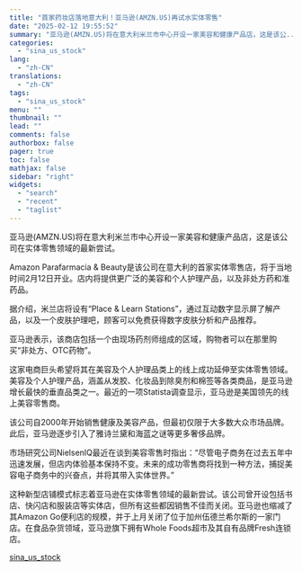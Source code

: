 ```yaml
---
title: "首家药妆店落地意大利！亚马逊(AMZN.US)再试水实体零售"
date: "2025-02-12 19:55:52"
summary: "亚马逊(AMZN.US)将在意大利米兰市中心开设一家美容和健康产品店，这是该公..."
categories:
  - "sina_us_stock"
lang:
  - "zh-CN"
translations:
  - "zh-CN"
tags:
  - "sina_us_stock"
menu: ""
thumbnail: ""
lead: ""
comments: false
authorbox: false
pager: true
toc: false
mathjax: false
sidebar: "right"
widgets:
  - "search"
  - "recent"
  - "taglist"
---
```


亚马逊(AMZN.US)将在意大利米兰市中心开设一家美容和健康产品店，这是该公司在实体零售领域的最新尝试。

Amazon Parafarmacia & Beauty是该公司在意大利的首家实体零售店，将于当地时间2月12日开业。店内将提供更广泛的美容和个人护理产品，以及非处方药和准药品。

据介绍，米兰店将设有“Place & Learn Stations”，通过互动数字显示屏了解产品，以及一个皮肤护理吧，顾客可以免费获得数字皮肤分析和产品推荐。

亚马逊表示，该商店包括一个由现场药剂师组成的区域，购物者可以在那里购买“非处方、OTC药物”。

这家电商巨头希望将其在美容及个人护理品类上的线上成功延伸至实体零售领域。美容及个人护理产品，涵盖从发胶、化妆品到除臭剂和棉签等各类商品，是亚马逊增长最快的垂直品类之一。最近的一项Statista调查显示，亚马逊是美国领先的线上美容零售商。

该公司自2000年开始销售健康及美容产品，但最初仅限于大多数大众市场品牌。此后，亚马逊逐步引入了雅诗兰黛和海蓝之谜等更多奢侈品牌。

市场研究公司NielsenIQ最近在谈到美容零售时指出：“尽管电子商务在过去五年中迅速发展，但店内体验基本保持不变。未来的成功零售商将找到一种方法，捕捉美容电子商务中的兴奋点，并将其带入实体世界。”

这种新型店铺模式标志着亚马逊在实体零售领域的最新尝试。该公司曾开设包括书店、快闪店和服装店等实体店，但所有这些都因销售不佳而关闭。亚马逊也缩减了其Amazon Go便利店的规模，并于上月关闭了位于加州伍德兰希尔斯的一家门店。在食品杂货领域，亚马逊旗下拥有Whole Foods超市及其自有品牌Fresh连锁店。

[sina_us_stock](https://finance.sina.com.cn/stock/hkstock/ggscyd/2025-02-12/doc-inekfssx5799408.shtml)
